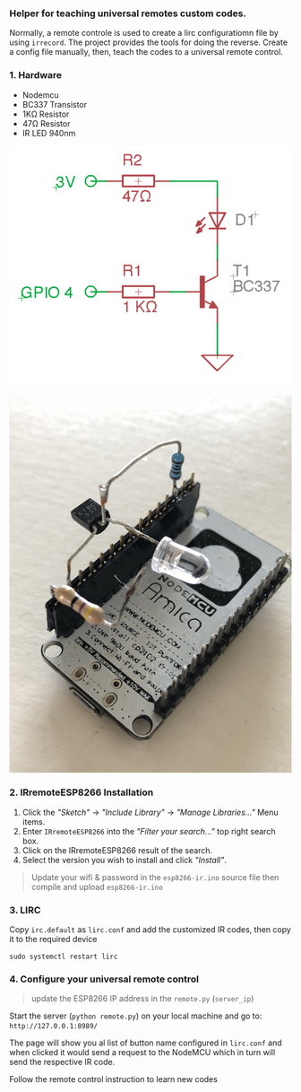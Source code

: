 ### Helper for teaching universal remotes custom codes.

Normally, a remote controle is used to create a lirc configuratiomn file by using `irrecord`. The project provides the tools for doing the reverse. Create a config file manually, then, teach the codes to a universal remote control. 


### 1. Hardware

- Nodemcu
- BC337 Transistor
- 1KΩ Resistor
- 47Ω Resistor
- IR LED 940nm

![schematics](hardware.png)

![schematics](hardware.jpg)

### 2. IRremoteESP8266 Installation

1. Click the _"Sketch"_ -> _"Include Library"_ -> _"Manage Libraries..."_ Menu items.
2. Enter `IRremoteESP8266` into the _"Filter your search..."_ top right search box.
3. Click on the IRremoteESP8266 result of the search.
4. Select the version you wish to install and click _"Install"_.

> Update your wifi & password in the `esp8266-ir.ino` source file then compile and upload `esp8266-ir.ino`

### 3. LIRC

Copy `irc.default` as `lirc.conf` and add the customized IR codes, then copy it to the required device

```
sudo systemctl restart lirc
```

### 4. Configure your universal remote control

> update the ESP8266 IP address in the `remote.py` (`server_ip`)

Start the server (`python remote.py`) on your local machine and go to: `http://127.0.0.1:8989/`

The page will show you al list of button name configured in `lirc.conf` and when clicked it would send a request to the NodeMCU which in turn will send the respective IR code. 

Follow the remote control instruction to learn new codes



